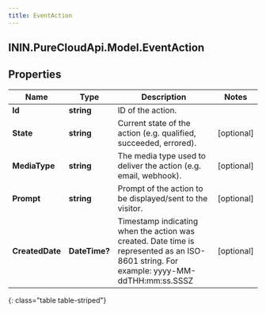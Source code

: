 ```yaml
---
title: EventAction
---
```

## ININ.PureCloudApi.Model.EventAction

## Properties

|Name | Type | Description | Notes|
|------------ | ------------- | ------------- | -------------|
| **Id** | **string** | ID of the action. | |
| **State** | **string** | Current state of the action (e.g. qualified, succeeded, errored). | [optional] |
| **MediaType** | **string** | The media type used to deliver the action (e.g. email, webhook). | [optional] |
| **Prompt** | **string** | Prompt of the action to be displayed/sent to the visitor. | [optional] |
| **CreatedDate** | **DateTime?** | Timestamp indicating when the action was created. Date time is represented as an ISO-8601 string. For example: yyyy-MM-ddTHH:mm:ss.SSSZ | [optional] |
{: class="table table-striped"}



